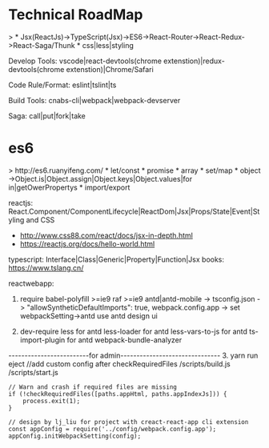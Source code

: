 <h1>Technical RoadMap</h1>
> 
* Jsx(ReactJs)->TypeScript(Jsx)->ES6->React-Router->React-Redux->React-Saga/Thunk
* css|less|styling
    
Develop Tools: vscode|react-devtools(chrome extenstion)|redux-devtools(chrome extenstion)|Chrome/Safari

Code Rule/Format: eslint|tslint|ts

Build Tools: cnabs-cli|webpack|webpack-devserver

Saga: call|put|fork|take 

<h1>es6</h1>
> http://es6.ruanyifeng.com/
* let/const
* promise
* array
* set/map
* object ->Object.is|Object.assign|Object.keys|Object.values|for in|getOwerPropertys
* import/export


reactjs: React.Component/ComponentLifecycle|ReactDom|Jsx|Props/State|Event|Styling and CSS
* http://www.css88.com/react/docs/jsx-in-depth.html
* https://reactjs.org/docs/hello-world.html

typescript: Interface|Class|Generic|Property|Function|Jsx
    books: https://www.tslang.cn/


 

reactwebapp:
1. require
    babel-polyfill    >=ie9
    raf               >=ie9
    antd|antd-mobile -> tsconfig.json -> "allowSyntheticDefaultImports": true, 
    webpack.config.app -> set webpackSetting->antd use antd design ui
    
2. dev-require
    less              for antd
    less-loader       for antd
    less-vars-to-js   for antd
    ts-import-plugin  for antd
    webpack-bundle-analyzer
    

-------------------------for admin-------------------------------
3. yarn run eject   //add custom config after checkRequiredFiles
    /scripts/build.js
    /scripts/start.js

    // Warn and crash if required files are missing
    if (!checkRequiredFiles([paths.appHtml, paths.appIndexJs])) {
        process.exit(1);
    }

    // design by lj_liu for project with creact-react-app cli extension  
    const appConfig = require('../config/webpack.config.app');
    appConfig.initWebpackSetting(config); 
    
  
    
    
